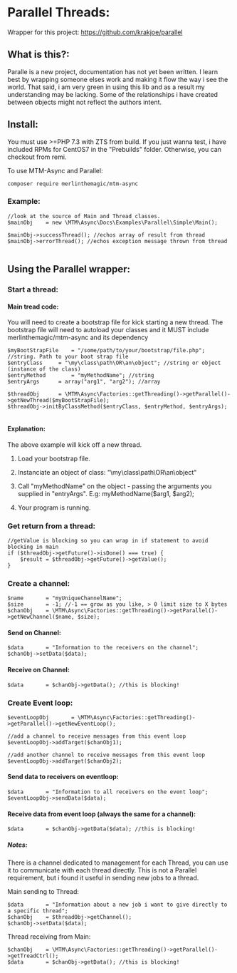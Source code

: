# Parallel Threads:

Wrapper for this project: https://github.com/krakjoe/parallel

## What is this?:

Paralle is a new project, documentation has not yet been written. I learn best by wrapping someone elses work and making it flow the way i see the world. That said, i am very green in using this lib and as a result my understanding may be lacking. Some of the relationships i have created between objects might not reflect the authors intent.   

## Install:

You must use >=PHP 7.3 with ZTS from build. If you just wanna test, i have included RPMs for CentOS7 in the "Prebuilds" folder. Otherwise, you can checkout from remi.

To use MTM-Async and Parallel:

```
composer require merlinthemagic/mtm-async

```

### Example:

```
//look at the source of Main and Thread classes.
$mainObj	= new \MTM\Async\Docs\Examples\Parallel\Simple\Main();
		
$mainObj->successThread(); //echos array of result from thread
$mainObj->errorThread(); //echos exception message thrown from thread


```

## Using the Parallel wrapper:

### Start a thread:

#### Main tread code:

You will need to create a bootstrap file for kick starting a new thread.
The bootstrap file will need to autoload your classes and it MUST include merlinthemagic/mtm-async and its dependency

```
$myBootStrapFile	= "/some/path/to/your/bootstrap/file.php"; //string. Path to your boot strap file
$entryClass		= "\my\class\path\OR\an\object"; //string or object (instance of the class)
$entryMethod		= "myMethodName"; //string
$entryArgs		= array("arg1", "arg2"); //array

$threadObj 		= \MTM\Async\Factories::getThreading()->getParallel()->getNewThread($myBootStrapFile);
$threadObj->initByClassMethod($entryClass, $entryMethod, $entryArgs);
			
```

#### Explanation:

The above example will kick off a new thread.

1) Load your bootstrap file.

2) Instanciate an object of class: "\my\class\path\OR\an\object"

3) Call "myMethodName" on the object - passing the arguments you supplied in "entryArgs". E.g: myMethodName($arg1, $arg2);

4) Your program is running.


### Get return from a thread:

```
//getValue is blocking so you can wrap in if statement to avoid blocking in main
if ($threadObj->getFuture()->isDone() === true) {
	$result = $threadObj->getFuture()->getValue();
}
```

### Create a channel:

```
$name		= "myUniqueChannelName"; 
$size		= -1; //-1 == grow as you like, > 0 limit size to X bytes
$chanObj	= \MTM\Async\Factories::getThreading()->getParallel()->getNewChannel($name, $size);
```

#### Send on Channel:
```
$data		= "Information to the receivers on the channel";
$chanObj->setData($data);
```

#### Receive on Channel:
```
$data		= $chanObj->getData(); //this is blocking!
```

### Create Event loop:

```
$eventLoopObj		= \MTM\Async\Factories::getThreading()->getParallel()->getNewEventLoop();

//add a channel to receive messages from this event loop
$eventLoopObj->addTarget($chanObj1);

//add another channel to receive messages from this event loop
$eventLoopObj->addTarget($chanObj2);
```

#### Send data to receivers on eventloop:

```
$data		= "Information to all receivers on the event loop";
$eventLoopObj->sendData($data);
```

#### Receive data from event loop (always the same for a channel):

```
$data		= $chanObj->getData($data); //this is blocking!
```

##### Notes:

There is a channel dedicated to management for each Thread, you can use it to communicate with each thread directly.
This is not a Parallel requirement, but i found it useful in sending new jobs to a thread. 

Main sending to Thread:

```
$data		= "Information about a new job i want to give directly to a specific thread";
$chanObj	= $threadObj->getChannel();
$chanObj->setData($data);
```

Thread receiving from Main:

```
$chanObj	= \MTM\Async\Factories::getThreading()->getParallel()->getTreadCtrl();
$data		= $chanObj->getData(); //this is blocking!
```